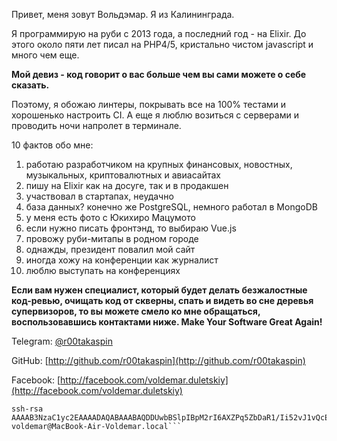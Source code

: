 Привет, меня зовут Вольдэмар. <!-- правда, по паспорту --> Я из Калининграда.

Я программирую на руби с 2013 года, а последний год - на Elixir. До этого около пяти лет писал на PHP4/5, кристально чистом javascript и много чем еще. 

**Мой девиз - код говорит о вас больше чем вы cами можете о себе сказать.**

Поэтому, я обожаю линтеры, покрывать все на 100% тестами и хорошенько настроить CI. А еще я люблю возиться с серверами и проводить ночи напролет в терминале.

10 фактов обо мне:

1. работаю разработчиком на крупных финансовых, новостных, музыкальных, криптовалютных и авиасайтах 
2. пишу на Elixir как на досуге, так и в продакшен <!--, а еще у меня дикий стояк на ФП, акторную модель и взаимодействие процессов -->
3. участвовал в стартапах, неудачно
4. база данных? конечно же PostgreSQL, немного работал в MongoDB
5. у меня есть фото с Юкихиро Мацумото
6. если нужно писать фронтэнд, то выбираю Vue.js
7. провожу руби-митапы в родном городе
8. однажды, президент повалил мой сайт
9. иногда хожу на конференции как журналист
10. люблю выступать на конференциях <!--, один раз - с подбитым глазом-->

**Если вам нужен специалист, который будет делать безжалостные код-ревью, очищать код от скверны, спать и видеть во сне деревья супервизоров, то вы можете смело ко мне обращаться, воспользовавшись контактами ниже. Make Your Software Great Again!** 

Telegram: [@r00takaspin](https://t.me/r00takaspin)

GitHub: [http://github.com/r00takaspin](http://github.com/r00takaspin)

Facebook: [http://facebook.com/voldemar.duletskiy](http://facebook.com/voldemar.duletskiy)

```
ssh-rsa AAAAB3NzaC1yc2EAAAADAQABAAABAQDDUwbBSlpIBpM2rI6AXZPq5ZbDaR1/Ii52vJ1vQcEg92EtnIC5pYu/i3GrAfxvUwein6UsRaniipj1klA8elm84ZQql33MOmNFcwol8Y74epP8bT80HxThZPdW9mP+NmTTTYctGGyHugZo6eS1iCU1O8L57ckobZNW4xGCJ3PCv0I5LP8p5JQfydTPPQaqkJ2BYaf0f5jRLxvGJ9v10j3MEeTHU0Vy6fQG6wfcNwDP8zMhBrlabGmbrkoU+AUTOP0sSIwvkNGSddi4UB/oy/tOuvFXNPSbPpcVcNd7GXB4B0Rc+sJy+EGIwndyFYeuhBMpOvqBgL0RveZURAPLMRjv voldemar@MacBook-Air-Voldemar.local```
